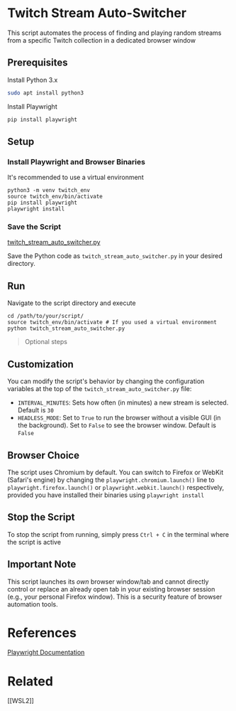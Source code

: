# Twitch Stream Auto-Switcher
This script automates the process of finding and playing random streams from a specific Twitch collection in a dedicated browser window
## Prerequisites
Install Python 3.x
```bash
sudo apt install python3
```
Install Playwright
```bash
pip install playwright
```
## Setup
### Install Playwright and Browser Binaries
It's recommended to use a virtual environment
```
python3 -m venv twitch_env
source twitch_env/bin/activate
pip install playwright
playwright install
```
### Save the Script
[twitch_stream_auto_switcher.py](twitch_stream_auto_switcher.py)

Save the Python code as `twitch_stream_auto_switcher.py` in your desired directory.
## Run
Navigate to the script directory and execute
```
cd /path/to/your/script/
source twitch_env/bin/activate # If you used a virtual environment
python twitch_stream_auto_switcher.py
```

> Optional steps
## Customization
You can modify the script's behavior by changing the configuration variables at the top of the `twitch_stream_auto_switcher.py` file:
* `INTERVAL_MINUTES`: Sets how often (in minutes) a new stream is selected. Default is `30`
* `HEADLESS_MODE`: Set to `True` to run the browser without a visible GUI (in the background). Set to `False` to see the browser window. Default is `False`
## Browser Choice
The script uses Chromium by default. You can switch to Firefox or WebKit (Safari's engine) by changing the `playwright.chromium.launch()` line to `playwright.firefox.launch()` or `playwright.webkit.launch()` respectively, provided you have installed their binaries using `playwright install`
## Stop the Script
To stop the script from running, simply press `Ctrl + C` in the terminal where the script is active
## Important Note
This script launches its *own* browser window/tab and cannot directly control or replace an already open tab in your existing browser session (e.g., your personal Firefox window). This is a security feature of browser automation tools.
# References
[Playwright Documentation](https://playwright.dev/python/docs/intro)
# Related
[[WSL2]]
